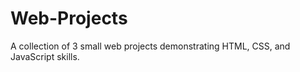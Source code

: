 # Web-Projects
A collection of 3 small web projects demonstrating HTML, CSS, and JavaScript skills.
